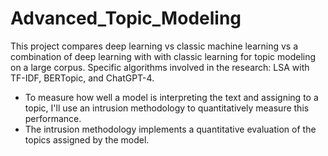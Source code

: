 # Advanced_Topic_Modeling
This project compares deep learning vs classic machine learning vs a combination of deep learning with with classic learning for topic modeling on a large corpus. 
Specific algorithms involved in the research: LSA with TF-IDF, BERTopic, and ChatGPT-4.

- To measure how well a model is interpreting the text and assigning to a topic, I'll use an intrusion methodology to quantitatively measure this performance. 
- The intrusion methodology implements a quantitative evaluation of the topics assigned by the model. 
